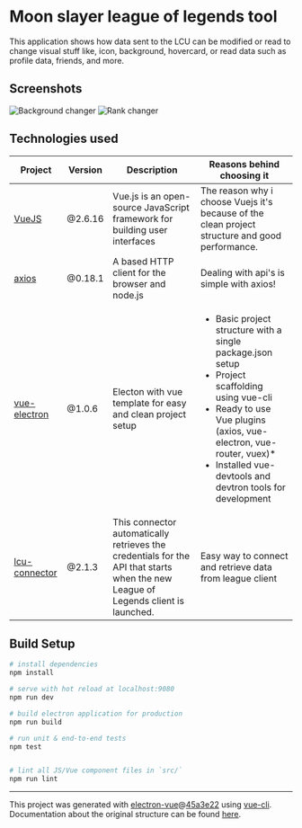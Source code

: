 # Moon slayer league of legends tool
This application shows how data sent to the LCU can be modified or read to change visual stuff like, icon, background, hovercard, or read data such as profile data, friends, and more.
## Screenshots
![Background changer](https://i.ibb.co/zFG2v0d/Screenshot-2020-10-05-150720.png)
![Rank changer](https://i.ibb.co/nr2htY4/Screenshot-2020-10-05-150849.png)
## Technologies used
<table>
  <thead>
    <tr>
      <th>Project</th>
      <th>Version</th>
      <th>Description</th>
      <th>Reasons behind choosing it</th>
    </tr>
  </thead>
  <tbody>
   <tr>
      <td>
        <a href="https://github.com/vuejs/vue">VueJS</a>
      </td>
      <td>
        @2.6.16
      </td>
      <td>
       Vue.js is an open-source JavaScript framework for building user interfaces
      </td>
       <td>
        The reason why i choose Vuejs it's because of the clean project structure and good performance.
      </td>
    </tr>
    <tr>
      <td>
        <a href="https://github.com/axios/axios">axios</a>
      </td>
      <td>
        @0.18.1
      </td>
      <td>
       A based HTTP client for the browser and node.js
      </td>
       <td>
        Dealing with api's is simple with axios!
      </td>
    </tr>
     <tr>
      <td>
        <a href="https://github.com/SimulatedGREG/electron-vue">vue-electron</a>
      </td>
      <td>
        @1.0.6
      </td>
      <td>
        Electon with vue template for easy and clean project setup
      </td>
       <td>
        <ul>
          <li>        Basic project structure with a single package.json setup</li>
          <li>Project scaffolding using vue-cli</li>
                    <li>Ready to use Vue plugins (axios, vue-electron, vue-router, vuex)*
</li>
          <li>Installed vue-devtools and devtron tools for development
</li>
        </ul>
      </td>
    </tr>
        <tr>
      <td>
        <a href="https://github.com/Pupix/lcu-connector">lcu-connector</a>
      </td>
      <td>
        @2.1.3
      </td>
      <td>
This connector automatically retrieves the credentials for the API that starts when the new League of Legends client is launched.      </td>
       <td>
        Easy way to connect and retrieve data from league client
      </td>
    </tr>
  </tbody>
</table>


## Build Setup

``` bash
# install dependencies
npm install

# serve with hot reload at localhost:9080
npm run dev

# build electron application for production
npm run build

# run unit & end-to-end tests
npm test


# lint all JS/Vue component files in `src/`
npm run lint

```

---

This project was generated with [electron-vue](https://github.com/SimulatedGREG/electron-vue)@[45a3e22](https://github.com/SimulatedGREG/electron-vue/tree/45a3e224e7bb8fc71909021ccfdcfec0f461f634) using [vue-cli](https://github.com/vuejs/vue-cli). Documentation about the original structure can be found [here](https://simulatedgreg.gitbooks.io/electron-vue/content/index.html).
